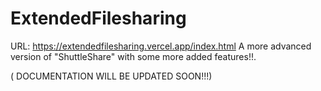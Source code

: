# ExtendedFilesharing

URL: https://extendedfilesharing.vercel.app/index.html
A more advanced version of "ShuttleShare" with some more added features!!.

( DOCUMENTATION WILL BE UPDATED SOON!!!)
